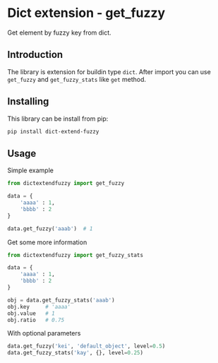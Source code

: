 # Dict extension - get_fuzzy
Get element by fuzzy key from dict.

## Introduction

The library is extension for buildin type `dict`. After import you can use `get_fuzzy` and `get_fuzzy_stats` like `get` method.

## Installing
This library can be install from pip:


```bash
pip install dict-extend-fuzzy
```

## Usage
Simple example
```python
from dictextendfuzzy import get_fuzzy

data = {
	'aaaa' : 1,
	'bbbb' : 2
}

data.get_fuzzy('aaab')  # 1

```

Get some more information

```python
from dictextendfuzzy import get_fuzzy_stats

data = {
	'aaaa' : 1,
	'bbbb' : 2
}

obj = data.get_fuzzy_stats('aaab')
obj.key     # 'aaaa'
obj.value   # 1
obj.ratio   # 0.75


```

With optional parameters
```python 
data.get_fuzzy('kei', 'default_object', level=0.5)
data.get_fuzzy_stats('kay', {}, level=0.25)
```